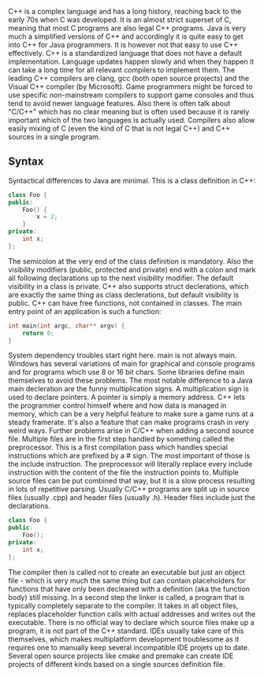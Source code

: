 C++ is a complex language and has a long history, reaching back to the early 70s when C was developed. It is an almost strict superset of C, meaning that most C programs are also legal C++ programs. Java is very much a simplified versions of C++ and accordingly it is quite easy to get into C++ for Java programmers. It is however not that easy to use C++ effectively.
C++ is a standardized language that does not have a default implementation. Language updates happen slowly and when they happen it can take a long time for all relevant compilers to implement them. The leading C++ compilers are clang, gcc (both open source projects) and the Visual C++ compiler (by Microsoft). Game programmers might be forced to use specific non-mainstream compilers to support game consoles and thus tend to avoid newer language features. Also there is often talk about "C/C++" which has no clear meaning but is often used because it is rarely important which of the two languages is actually used. Compilers also allow easily mixing of C (even the kind of C that is not legal C++) and C++ sources in a single program.

## Syntax
Syntactical differences to Java are minimal. This is a class definition in C++:
```cpp
class Foo {
public:
	Foo() {
		x = 2;
	}
private:
	int x;
};
```
The semicolon at the very end of the class definition is mandatory. Also the visibility modifiers (public, protected and private) end with a colon and mark all following declarations up to the next visibility modifier. The default visibility in a class is private. C++ also supports struct declerations, which are exactly the same thing as class declerations, but default visibility is public.
C++ can have free functions, not contained in classes. The main entry point of an application is such a function:
```cpp
int main(int argc, char** argv) {
	return 0;
}
```
System dependency troubles start right here. main is not always main. Windows has several variations of main for graphical and console programs and for programs which use 8 or 16 bit chars. Some libraries define main themselves to avoid these problems.
The most notable difference to a Java main decleration are the funny multiplication signs. A multiplication sign is used to declare pointers. A pointer is simply a memory address. C++ lets the programmer control himself where and how data is managed in memory, which can be a very helpful feature to make sure a game runs at a steady framerate. It's also a feature that can make programs crash in very weird ways.
Further problems arise in C/C++ when adding a second source file. Multiple files are in the first step handled by something called the preprocessor. This is a first compilation pass which handles special instructions which are prefixed by a # sign. The most important of those is the include instruction. The preprocessor will literally replace every include instruction with the content of the file the instruction points to. Multiple source files can be put combined that way, but it is a slow process resulting in lots of repetitive parsing. Usually C/C++ programs are split up in source files (usually .cpp) and header files (usually .h). Header files include just the declarations.
```cpp
class Foo {
public:
	Foo();
private:
	int x;
};
```
The compiler then is called not to create an executable but just an object file - which is very much the same thing but can contain placeholders for functions that have only been decleared with a definition (aka the function body) still missing.
In a second step the linker is called, a program that is typically completely separate to the compiler. It takes in all object files, replaces placeholder function calls with actual addresses and writes out the executable.
There is no official way to declare which source files make up a program, it is not part of the C++ standard. IDEs usually take care of this themselves, which makes multiplatform development troublesome as it requires one to manually keep several incompatible IDE projets up to date. Several open source projects like cmake and premake can create IDE projects of different kinds based on a single sources definition file.